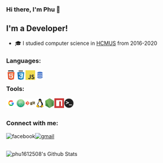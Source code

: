 ### Hi there, I'm Phu 👋

## I'm a Developer!
- 🎓 I studied computer science in [HCMUS][fitWebsite] from 2016-2020



### Languages:

<img align="left" alt="HTML5" width="26px" title="HTML5" src="https://raw.githubusercontent.com/github/explore/80688e429a7d4ef2fca1e82350fe8e3517d3494d/topics/html/html.png"/>
<img align="left" alt="CSS3" width="26px" title="CSS3" src="https://raw.githubusercontent.com/github/explore/80688e429a7d4ef2fca1e82350fe8e3517d3494d/topics/css/css.png" />
<img align="left" alt="JavaScript" width="26px" title="JavaScript" src="https://raw.githubusercontent.com/github/explore/80688e429a7d4ef2fca1e82350fe8e3517d3494d/topics/javascript/javascript.png" />  
<img align="left" alt="Sql" width="26px" title="SQL" src="https://raw.githubusercontent.com/github/explore/80688e429a7d4ef2fca1e82350fe8e3517d3494d/topics/sql/sql.png" />  
<br />

### Tools:
<img align="left" alt="Google" width="26px" title="Google" src="https://raw.githubusercontent.com/github/explore/80688e429a7d4ef2fca1e82350fe8e3517d3494d/topics/google/google.png"/>
<img align="left" alt="Atom" width="26px" title="Atom" src="https://raw.githubusercontent.com/github/explore/80688e429a7d4ef2fca1e82350fe8e3517d3494d/topics/atom/atom.png"/>
<img align="left" alt="Git" width="26px" title="Git" src="https://raw.githubusercontent.com/github/explore/80688e429a7d4ef2fca1e82350fe8e3517d3494d/topics/git/git.png"/>
<img align="left" alt="Linux" width="26px" title="Linux" src="https://raw.githubusercontent.com/github/explore/80688e429a7d4ef2fca1e82350fe8e3517d3494d/topics/linux/linux.png"/>
<img align="left" alt="Nodejs" width="26px" title="Nodejs" src="https://raw.githubusercontent.com/github/explore/80688e429a7d4ef2fca1e82350fe8e3517d3494d/topics/nodejs/nodejs.png"/>
<img align="left" alt="Npm" width="26px" title="Npm" src="https://raw.githubusercontent.com/github/explore/80688e429a7d4ef2fca1e82350fe8e3517d3494d/topics/npm/npm.png"/>
<img align="left" alt="Terminal" width="26px" title="Terminal" src="https://raw.githubusercontent.com/github/explore/d92924b1d925bb134e308bd29c9de6c302ed3beb/topics/terminal/terminal.png"/>
<br />
<br />

### Connect with me:

[<img align="left" alt="facebook" height="22px" title="Facebook" src="https://image.flaticon.com/icons/svg/174/174848.svg" />][facebookLink]
[<img  alt="gmail" height="22px" title="Gmail" src="https://image.flaticon.com/icons/svg/732/732200.svg" />][emailLink]  

<br />

<img align="left" alt="phu1612508's Github Stats" src="https://github-readme-stats.vercel.app/api?username=phu1612508&show_icons=true&hide_border=true" />


<br />






[fitWebsite]: https://www.fit.hcmus.edu.vn/vn/
[facebookLink]:https://www.facebook.com/nqphu1998
[emailLink]: mailto:nqphu1998@gmail.com
